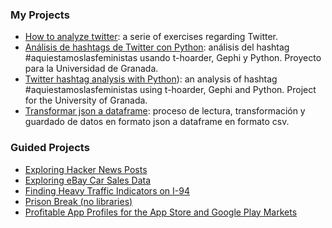 ### My Projects
* [How to analyze twitter](https://github.com/estrohacker/como-analizar-twitter): a serie of exercises regarding Twitter.
* [Análisis de hashtags de Twitter con Python](My%20Projects/Analisis%20de%20hashtags%20de%20Twitter%20con%20Python.ipynb): análisis del hashtag #aquiestamoslasfeministas usando t-hoarder, Gephi y Python. Proyecto para la Universidad de Granada.
* [Twitter hashtag analysis with Python](My%20Projects/Transformar%20json%20a%20dataframe.ipynb)): an analysis of hashtag #aquiestamoslasfeministas using t-hoarder, Gephi and Python. Project for the University of Granada.
* [Transformar json a dataframe](My%20Projects/Twitter%20hashtag%20analysis%20with%20Python.ipynb): proceso de lectura, transformación y guardado de datos en formato json a dataframe en formato csv.

 ### Guided Projects
* [Exploring Hacker News Posts](Guided%20Projects/Exploring%20Hacker%20News%20Posts.ipynb)
* [Exploring eBay Car Sales Data](Guided%20Projects/Exploring%20eBay%20Car%20Sales%20Data.ipynb)
* [Finding Heavy Traffic Indicators on I-94](Guided%20Projects/Finding%20Heavy%20Traffic%20Indicators%20on%20I-94.ipynb)
* [Prison Break (no libraries)](Guided%20Projects/Prison%20Break%20(no%20libraries).ipynb)
* [Profitable App Profiles for the App Store and Google Play Markets](Guided%20Projects/Profitable%20App%20Profiles%20for%20the%20App%20Store%20and%20Google%20Play%20Markets.ipynb)
